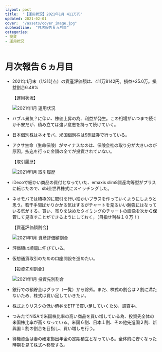 ```yaml
---
layout: post
title:  "【運用状況】2021年1月 411万円"
updated: 2021-02-01
cover:  "/assets/cover_image.jpg"
subheadline:  "月次報告６ヵ月目"
categories: 
- 投資
- 運用状況
---
```


# 月次報告６ヵ月目

* 2021年1月末（1/31時点）の資産評価額は、411万8142円。損益+25.0万。損益割合6.48%

    【運用状況】

    ![](https://lh3.googleusercontent.com/pw/ACtC-3fspQ0j4UIJeVM2VDx0xdTH18Zh_Sj2YMOn8J_Ym0j_qjxVubF85ZwGQWc-Bc-DiEAlkPfqDWddpAs7j0uoFBEgFfUj-zMkWjBwP5YFGsyUkO8UvInMvlH98FidnYsTMQzSE2WLVZhYICZR6mRYAjY9=w476-h220-no?authuser=0 "2021年1月 運用状況")

* バブル景気？に伴い、株価上昇の為、利益が発生。この相場がいつまで続くか不安だが、積み立ては強い意志を持って続けていく。

* 日本個別株はネオモバ、米国個別株はSBI証券で行っている。

* アクサ生命（生命保険）がマイナスなのは、保険会社の取り分が大きいのが原因。払込を行った金額の全てが投資されていない。

    【取引履歴】

    ![](https://lh3.googleusercontent.com/pw/ACtC-3eH85Bi8JmqZCO9ZFtAhxGDF3XdOdFGzauCQarQAOntwsA_DGtskMCJJoHaTQQxdFhSdU0kGC0DL7uQ2VDh3SxX6F47O1x0LWy0QAvk6rGNvVUUdKCits63SzNEoLyctRKE37Kk-ajV-mrJ5I_Tw8aB=w994-h578-no?authuser=0 "2021年1月 取引履歴")

* iDecoで細かい商品の買付となっていた、emaxis slim8資産均等型がプラスに転じたので、sbi全世界株式にスイッチングした。

* ネオモバでは積極的に取引を行い細かいプラスを作っていくようにしようと思う。若干手間ばかりかかる気はするがチャートを見るいい勉強にはなっている気がする。買い、売りを決めたタイミングのチャートの画像を次から保管して見直すことができるようにしておく。（目指せ利益１０万！）

    【資産評価額割合】

    ![](https://lh3.googleusercontent.com/pw/ACtC-3cHnQ9znlh34a4dK59CcrMvEW5KTbMBV2yRkrHFu1P5YCeRsMJtCZh8oTDAmoqzeBwk0iZXGQLDA9ywZ6faz99vBp8tQOr50fPsduTjUDjhuZlNg-K0nCnxQiMu9hfaj2dkFg8ULrzM_O1liVGwu_Al=w600-h371-no?authuser=0 "2021年1月 資産評価額割合")

* 評価額は順調に伸びている。

* 仮想通貨取引のための口座開設を進めたい。

    【投資先別割合】

    ![](https://lh3.googleusercontent.com/pw/ACtC-3ezyGkJ24Z9gHJHKwylnBVPFjqel9Jue7UKkv9k6vKbNvhxkTyo4QX9P8_DYhK5xetV5px3FlNebQB7v8J_JclJwHrVGoztOrd_v1whuoplLv724VP22KTS9SVhPDXIuAWnePaOejGpdqbIvaecxuxj=w600-h371-no?authuser=0 "2021年1月 投資先別割合")

* 銀行での預貯金はグラフ（一覧）から除外。まだ、株式の割合は２割に満たないため、株式は買い足していきたい。

* 株式よりリスクの低い債券をETFで買い足していくため、調査中。

* つみたてNISAで米国株比率の高い商品を買い増している為、投資先全体の米国株比率が高くなっている。米国６割、日本１割、その他先進国２割、新興国１割の割合を目指し、買い増しを行う。

* 待機資金は妻の確定拠出年金の定期積立となっている。全体的に安くなった時期を見て株式へ移管する。